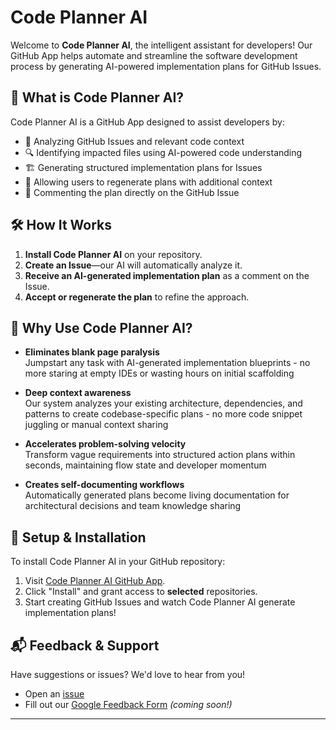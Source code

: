 # Code Planner AI

Welcome to **Code Planner AI**, the intelligent assistant for developers! Our GitHub App helps automate and streamline the software development process by generating AI-powered implementation plans for GitHub Issues.

## 🚀 What is Code Planner AI?
Code Planner AI is a GitHub App designed to assist developers by:
- 📝 Analyzing GitHub Issues and relevant code context
- 🔍 Identifying impacted files using AI-powered code understanding
- 🏗️ Generating structured implementation plans for Issues
- 🔄 Allowing users to regenerate plans with additional context
- 📌 Commenting the plan directly on the GitHub Issue

## 🛠️ How It Works
1. **Install Code Planner AI** on your repository.
2. **Create an Issue**—our AI will automatically analyze it.
3. **Receive an AI-generated implementation plan** as a comment on the Issue.
4. **Accept or regenerate the plan** to refine the approach.

## 🎯 Why Use Code Planner AI?

- **Eliminates blank page paralysis**  
Jumpstart any task with AI-generated implementation blueprints - no more staring at empty IDEs or wasting hours on initial scaffolding

- **Deep context awareness**  
Our system analyzes your existing architecture, dependencies, and patterns to create codebase-specific plans - no more code snippet juggling or manual context sharing

- **Accelerates problem-solving velocity**  
Transform vague requirements into structured action plans within seconds, maintaining flow state and developer momentum

- **Creates self-documenting workflows**  
Automatically generated plans become living documentation for architectural decisions and team knowledge sharing

## 🔧 Setup & Installation
To install Code Planner AI in your GitHub repository:
1. Visit [Code Planner AI GitHub App](https://github.com/apps/code-planner-ai).
2. Click "Install" and grant access to **selected** repositories.
3. Start creating GitHub Issues and watch Code Planner AI generate implementation plans!

## 📬 Feedback & Support
Have suggestions or issues? We'd love to hear from you!
- Open an [issue](https://github.com/Code-Planner-AI/issue-tracker/issues)
- Fill out our [Google Feedback Form](https://docs.google.com/forms/d/e/1FAIpQLSeRw94saT95oVoFZBThf61tOL13QQYNa28rDRx4oamCeHxwGg/viewform?usp=sharing) *(coming soon!)*

---



